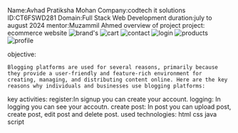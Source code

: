 Name:Avhad Pratiksha Mohan
Company:codtech it solutions
ID:CT6FSWD281
Domain:Full Stack Web Development
duration:july to august 2024
mentor:Muzammil Ahmed
                overview of project
project: ecommerce website
 ![brand's](https://github.com/user-attachments/assets/20d6472f-16c4-4e32-8187-8e835be3387e)
![cart](https://github.com/user-attachments/assets/ca81d332-5846-4af1-90b5-3231a847e94c)
![contact](https://github.com/user-attachments/assets/891ccfe8-a8f6-4f07-b8b6-927d18308138)
![login](https://github.com/user-attachments/assets/4cdba7e8-b59f-414d-a852-2144075d6890)
![products](https://github.com/user-attachments/assets/1de92379-14d9-4054-a3c2-7467321cc81c)
![profile](https://github.com/user-attachments/assets/c05aa7ef-d123-4bbe-b83a-1d4c3ddd4d4b)

 objective:
 
    Blogging platforms are used for several reasons, primarily because they provide a user-friendly and feature-rich environment for creating, managing, and distributing content online. Here are the key reasons why individuals and businesses use blogging platforms:
    
key activities:
    register:In signup you can create your account.
    logging: In logging you can see your accoutn.
    create post: In post you can upload post, create post, edit post  and delete post. 
used technologies:
    html
    css
    java script

